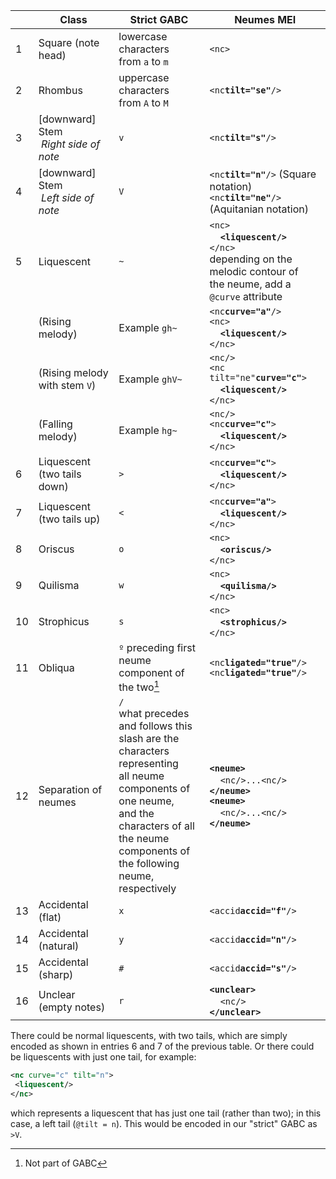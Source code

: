 |    |   Class  | Strict GABC | Neumes MEI |
|----|----------|-------------|------------|
| 1  | Square (note head)                               | lowercase characters <br/>from `a` to `m` | `<nc>` |
| 2  | Rhombus                                          | uppercase characters <br/>from `A` to `M`   | `<nc`**`tilt="se"`**`/>` |
| 3  | \[downward\] Stem <br/>&nbsp;_Right side of note_  | `v` | `<nc`**`tilt="s"`**`/>` |
| 4  | \[downward\] Stem <br/>&nbsp;_Left side of note_             | `V` | `<nc`**`tilt="n"`**`/>` (Square notation) <br/>`<nc`**`tilt="ne"`**`/>` (Aquitanian notation) |
| 5  | Liquescent                                       | `~` | `<nc>`<br/>&nbsp;&nbsp;&nbsp;&nbsp;**`<liquescent/>`**<br/>`</nc>`<br/>depending on the melodic contour of <br/>the neume, add a `@curve` attribute  |
|    | (Rising melody)                    | Example `gh~`  | `<nc`**`curve="a"`**`/>`<br/>`<nc>`<br/>&nbsp;&nbsp;&nbsp;&nbsp;**`<liquescent/>`**<br/>`</nc>` |
|    | (Rising melody <br/>with stem `V`) | Example `ghV~` | `<nc/>`<br/>`<nc tilt="ne"`**`curve="c"`**`>`<br/>&nbsp;&nbsp;&nbsp;&nbsp;**`<liquescent/>`**<br/>`</nc>` |
|    | (Falling melody)                   | Example `hg~`  | `<nc/>`<br/>`<nc`**`curve="c"`**`>`<br/>&nbsp;&nbsp;&nbsp;&nbsp;**`<liquescent/>`**<br/>`</nc>` |
| 6  | Liquescent (two tails down)                      | `>` | `<nc`**`curve="c"`**`>`<br/>&nbsp;&nbsp;&nbsp;&nbsp;**`<liquescent/>`**<br/>`</nc>` |
| 7  | Liquescent (two tails up)                        | `<` | `<nc`**`curve="a"`**`>`<br/>&nbsp;&nbsp;&nbsp;&nbsp;**`<liquescent/>`**<br/>`</nc>` |
| 8  | Oriscus                                          | `o` | `<nc>`<br/>&nbsp;&nbsp;&nbsp;&nbsp;**`<oriscus/>`**<br/>`</nc>`  |
| 9  | Quilisma                                         | `w` | `<nc>`<br/>&nbsp;&nbsp;&nbsp;&nbsp;**`<quilisma/>`**<br/>`</nc>` |
| 10 | Strophicus                                       | `s` | `<nc>`<br/>&nbsp;&nbsp;&nbsp;&nbsp;**`<strophicus/>`**<br/>`</nc>` |
| 11 | Obliqua                                          | `º` preceding first neume <br/>component of the two[^1] | `<nc`**`ligated="true"`**`/>`<br/>`<nc`**`ligated="true"`**`/>`|
| 12 | Separation of neumes                             | `/`<br/>what precedes and follows this <br/>slash are the characters representing <br/>all neume components of one neume, <br/>and the characters of all the neume <br/>components of the following neume, <br/>respectively | **`<neume>`**<br/>&nbsp;&nbsp;&nbsp;&nbsp;`<nc/>...<nc/>`<br/>**`</neume>`<br/>`<neume>`**<br/>&nbsp;&nbsp;&nbsp;&nbsp;`<nc/>...<nc/>`<br/>**`</neume>`** |
| 13 | Accidental (flat)     | `x` | `<accid`**`accid="f"`**`/>` |
| 14 | Accidental (natural)  | `y` | `<accid`**`accid="n"`**`/>` |
| 15 | Accidental (sharp)    | `#` | `<accid`**`accid="s"`**`/>` |
| 16 | Unclear (empty notes) | `r` | **`<unclear>`**<br/>&nbsp;&nbsp;&nbsp;&nbsp;`<nc/>`<br/>**`</unclear>`** |


There could be normal liquescents, with two tails, 
which are simply encoded as shown in entries 6 and 7 of the previous table. 
Or there could be liquescents with just one tail, for example: 
```xml
<nc curve="c" tilt="n">
 <liquescent/>
</nc>
```
which represents a liquescent that has just one tail (rather than two); in this case, a left tail (`@tilt = n`). This would be encoded in our "strict" GABC as `>V`.

[^1]: Not part of GABC
